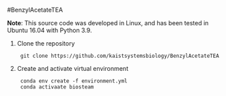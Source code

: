 #BenzylAcetateTEA

**Note**: 
This source code was developed in Linux, and has been tested in Ubuntu 16.04 with Python 3.9.

1. Clone the repository

        git clone https://github.com/kaistsystemsbiology/BenzylAcetateTEA

2. Create and activate virtual environment

        conda env create -f environment.yml
        conda activaate biosteam
            
